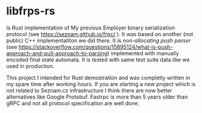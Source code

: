 # libfrps-rs

Is Rust implementation of My previous Employer binary serialization protocol (see https://seznam.github.io/frpc/ ). It was based on another (not public) C++ implementatiton we did there. It is *non-allocating push parser* (see https://stackoverflow.com/questions/15895124/what-is-push-approach-and-pull-approach-to-parsing) implemented with manually encoded final state automata. It is tested with same test suite data like we used in production. 

This project I intended for Rust demostration and was completly written in my spare time after working hours. If you are starting a new project which is not related to Seznam.cz infrastructure I think there are now better alternatives like Google Protobuf. Fastrpc is more than 5 years older than gRPC and not all protocol specification are well done.

